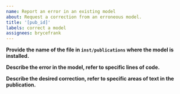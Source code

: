 ```yaml
---
name: Report an error in an existing model
about: Request a correction from an erroneous model.
title: '[pub_id]'
labels: correct a model
assignees: brycefrank
---
```


**Provide the name of the file in `inst/publications` where the model is installed.**

**Describe the error in the model, refer to specific lines of code.**

**Describe the desired correction, refer to specific areas of text in the publication.**

